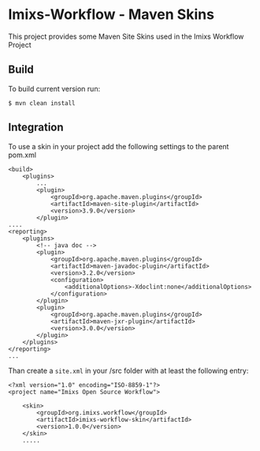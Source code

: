 # Imixs-Workflow - Maven Skins

This project provides some Maven Site Skins used in the Imixs Workflow Project

## Build 

To build current version run:

	$ mvn clean install

	
## Integration

To use a skin in your project add the following settings to the parent pom.xml
	
	
	
	<build>
		<plugins>
			...
			<plugin>
				<groupId>org.apache.maven.plugins</groupId>
				<artifactId>maven-site-plugin</artifactId>
				<version>3.9.0</version>
			</plugin>
	....
	<reporting>
		<plugins>
			<!-- java doc -->
			<plugin>
				<groupId>org.apache.maven.plugins</groupId>
				<artifactId>maven-javadoc-plugin</artifactId>
				<version>3.2.0</version>
				<configuration>
					<additionalOptions>-Xdoclint:none</additionalOptions>
				</configuration>
			</plugin>
			<plugin>
				<groupId>org.apache.maven.plugins</groupId>
				<artifactId>maven-jxr-plugin</artifactId>
				<version>3.0.0</version>
			</plugin>
		</plugins>
	</reporting>
	...


Than create a `site.xml` in your /src folder with at least the following entry:

	<?xml version="1.0" encoding="ISO-8859-1"?>
	<project name="Imixs Open Source Workflow">
	
		<skin>
			<groupId>org.imixs.workflow</groupId>
			<artifactId>imixs-workflow-skin</artifactId>
			<version>1.0.0</version>
		</skin>
		.....
		
	

	